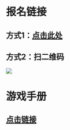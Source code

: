 
# 报名链接

## 方式1：[点击此处](https://wj.qq.com/s2/6005096/93f2)

## 方式2：扫二维码

![](https://i.loli.net/2020/04/29/x1u8rfVTJmMSOed.png)

# 游戏手册

## [点击链接](https://redemptionme.github.io/lrs/2020/04/29/%E6%B8%B8%E6%88%8F%E6%89%8B%E5%86%8C/)